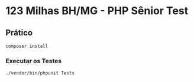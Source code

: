 # 123 Milhas BH/MG - PHP Sênior Test
## Prático

`composer install`

### Executar os Testes

`./vendor/bin/phpunit Tests`